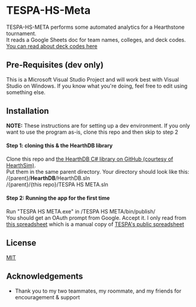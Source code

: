 # TESPA-HS-Meta

TESPA-HS-META performs some automated analytics for a Hearthstone tournament.\
It reads a Google Sheets doc for team names, colleges, and deck codes.
[You can read about deck codes here](https://hearthsim.info/docs/deckstrings/)

## Pre-Requisites (dev only)
This is a Microsoft Visual Studio Project and will work best with Visual Studio on Windows. If you know what you're doing, feel free to edit using something else.

## Installation

**NOTE:** These instructions are for setting up a dev environment. If you only want to use the program as-is, clone this repo and then skip to step 2

#### Step 1: cloning this & the HearthDB library
Clone this repo and [the HearthDB C# library on GitHub (courtesy of HearthSim)](https://github.com/HearthSim/HearthDb).\
Put them in the same parent directory. Your directory should look like this: \
/{parent}/**HearthDB**/HearthDB.sln\
/{parent}/{this repo}/TESPA HS META.sln


#### Step 2: Running the app for the first time
Run "TESPA HS META.exe" in /TESPA HS META/bin/publish/ \
You should get an OAuth prompt from Google. Accept it. I only read from [this spreadsheet](https://docs.google.com/spreadsheets/d/e/2PACX-1vSFlA6LIYylbC7t2l9u1FWMfFU950V-henjF-jgEyD75lV4kkSBcymriRgW4_PtrkhmCSmnKcEX-KxU/pubhtml) which is a manual copy of [TESPA's public spreadsheet](https://docs.google.com/spreadsheets/d/e/2PACX-1vRXjPL95ONrvuvlfH1nfDeMMr6UkfxeoOCGcJ-w_AaSgV8-pQpzw90dZLGMYLV03wf8hGQqoU8St7WJ/pubhtml)




## License
[MIT](https://choosealicense.com/licenses/mit/)

## Acknowledgements
* Thank you to my two teammates, my roommate, and my friends for encouragement & support
